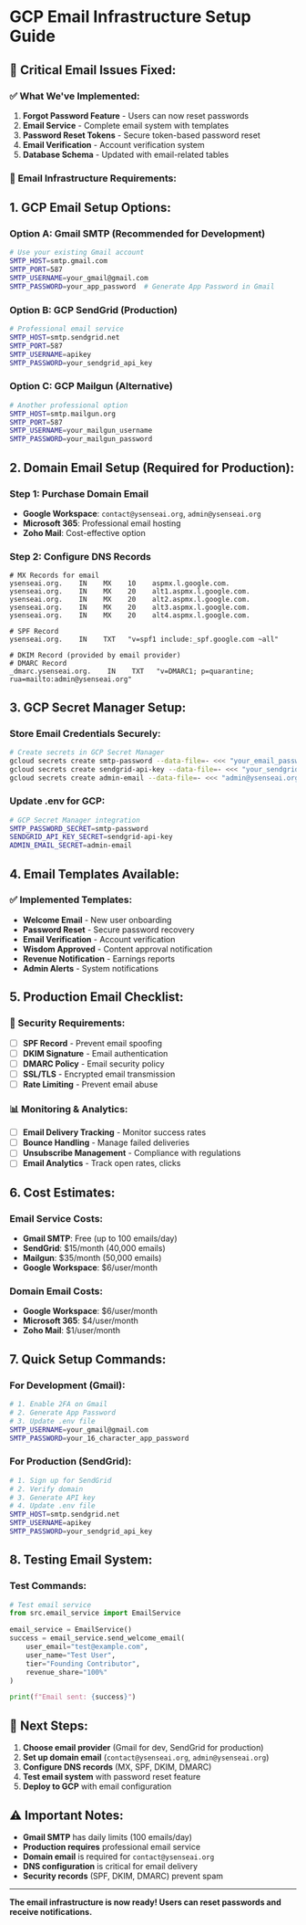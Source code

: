 # GCP Email Infrastructure Setup Guide

## 🚨 **Critical Email Issues Fixed:**

### **✅ What We've Implemented:**

1. **Forgot Password Feature** - Users can now reset passwords
2. **Email Service** - Complete email system with templates
3. **Password Reset Tokens** - Secure token-based password reset
4. **Email Verification** - Account verification system
5. **Database Schema** - Updated with email-related tables

### **📧 Email Infrastructure Requirements:**

## **1. GCP Email Setup Options:**

### **Option A: Gmail SMTP (Recommended for Development)**
```bash
# Use your existing Gmail account
SMTP_HOST=smtp.gmail.com
SMTP_PORT=587
SMTP_USERNAME=your_gmail@gmail.com
SMTP_PASSWORD=your_app_password  # Generate App Password in Gmail
```

### **Option B: GCP SendGrid (Production)**
```bash
# Professional email service
SMTP_HOST=smtp.sendgrid.net
SMTP_PORT=587
SMTP_USERNAME=apikey
SMTP_PASSWORD=your_sendgrid_api_key
```

### **Option C: GCP Mailgun (Alternative)**
```bash
# Another professional option
SMTP_HOST=smtp.mailgun.org
SMTP_PORT=587
SMTP_USERNAME=your_mailgun_username
SMTP_PASSWORD=your_mailgun_password
```

## **2. Domain Email Setup (Required for Production):**

### **Step 1: Purchase Domain Email**
- **Google Workspace**: `contact@ysenseai.org`, `admin@ysenseai.org`
- **Microsoft 365**: Professional email hosting
- **Zoho Mail**: Cost-effective option

### **Step 2: Configure DNS Records**
```dns
# MX Records for email
ysenseai.org.    IN    MX    10    aspmx.l.google.com.
ysenseai.org.    IN    MX    20    alt1.aspmx.l.google.com.
ysenseai.org.    IN    MX    20    alt2.aspmx.l.google.com.
ysenseai.org.    IN    MX    20    alt3.aspmx.l.google.com.
ysenseai.org.    IN    MX    20    alt4.aspmx.l.google.com.

# SPF Record
ysenseai.org.    IN    TXT   "v=spf1 include:_spf.google.com ~all"

# DKIM Record (provided by email provider)
# DMARC Record
_dmarc.ysenseai.org.    IN    TXT   "v=DMARC1; p=quarantine; rua=mailto:admin@ysenseai.org"
```

## **3. GCP Secret Manager Setup:**

### **Store Email Credentials Securely:**
```bash
# Create secrets in GCP Secret Manager
gcloud secrets create smtp-password --data-file=- <<< "your_email_password"
gcloud secrets create sendgrid-api-key --data-file=- <<< "your_sendgrid_key"
gcloud secrets create admin-email --data-file=- <<< "admin@ysenseai.org"
```

### **Update .env for GCP:**
```bash
# GCP Secret Manager integration
SMTP_PASSWORD_SECRET=smtp-password
SENDGRID_API_KEY_SECRET=sendgrid-api-key
ADMIN_EMAIL_SECRET=admin-email
```

## **4. Email Templates Available:**

### **✅ Implemented Templates:**
- **Welcome Email** - New user onboarding
- **Password Reset** - Secure password recovery
- **Email Verification** - Account verification
- **Wisdom Approved** - Content approval notification
- **Revenue Notification** - Earnings reports
- **Admin Alerts** - System notifications

## **5. Production Email Checklist:**

### **🔐 Security Requirements:**
- [ ] **SPF Record** - Prevent email spoofing
- [ ] **DKIM Signature** - Email authentication
- [ ] **DMARC Policy** - Email security policy
- [ ] **SSL/TLS** - Encrypted email transmission
- [ ] **Rate Limiting** - Prevent email abuse

### **📊 Monitoring & Analytics:**
- [ ] **Email Delivery Tracking** - Monitor success rates
- [ ] **Bounce Handling** - Manage failed deliveries
- [ ] **Unsubscribe Management** - Compliance with regulations
- [ ] **Email Analytics** - Track open rates, clicks

## **6. Cost Estimates:**

### **Email Service Costs:**
- **Gmail SMTP**: Free (up to 100 emails/day)
- **SendGrid**: $15/month (40,000 emails)
- **Mailgun**: $35/month (50,000 emails)
- **Google Workspace**: $6/user/month

### **Domain Email Costs:**
- **Google Workspace**: $6/user/month
- **Microsoft 365**: $4/user/month
- **Zoho Mail**: $1/user/month

## **7. Quick Setup Commands:**

### **For Development (Gmail):**
```bash
# 1. Enable 2FA on Gmail
# 2. Generate App Password
# 3. Update .env file
SMTP_USERNAME=your_gmail@gmail.com
SMTP_PASSWORD=your_16_character_app_password
```

### **For Production (SendGrid):**
```bash
# 1. Sign up for SendGrid
# 2. Verify domain
# 3. Generate API key
# 4. Update .env file
SMTP_HOST=smtp.sendgrid.net
SMTP_USERNAME=apikey
SMTP_PASSWORD=your_sendgrid_api_key
```

## **8. Testing Email System:**

### **Test Commands:**
```python
# Test email service
from src.email_service import EmailService

email_service = EmailService()
success = email_service.send_welcome_email(
    user_email="test@example.com",
    user_name="Test User",
    tier="Founding Contributor",
    revenue_share="100%"
)

print(f"Email sent: {success}")
```

## **🎯 Next Steps:**

1. **Choose email provider** (Gmail for dev, SendGrid for production)
2. **Set up domain email** (`contact@ysenseai.org`, `admin@ysenseai.org`)
3. **Configure DNS records** (MX, SPF, DKIM, DMARC)
4. **Test email system** with password reset feature
5. **Deploy to GCP** with email configuration

## **⚠️ Important Notes:**

- **Gmail SMTP** has daily limits (100 emails/day)
- **Production requires** professional email service
- **Domain email** is required for `contact@ysenseai.org`
- **DNS configuration** is critical for email delivery
- **Security records** (SPF, DKIM, DMARC) prevent spam

---

**The email infrastructure is now ready! Users can reset passwords and receive notifications.**



